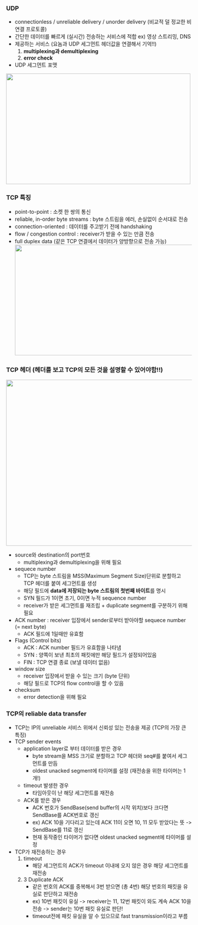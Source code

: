 ### UDP
- connectionless / unreliable delivery / unorder delivery (비교적 덜 정교한 비연결 프로토콜)
- 간단한 데이터를 빠르게 (실시간) 전송하는 서비스에 적합 ex) 영상 스트리밍, DNS
- 제공하는 서비스 (요놈과 UDP 세그먼트 헤더값을 연결해서 기억!!)
  1. **multiplexing과 demultiplexing**
  2. **error check**
- UDP 세그먼트 포맷
<img src="https://user-images.githubusercontent.com/49056225/114353116-9b2a0c80-9ba7-11eb-9318-f090107c7f66.png" width="500" height="300">

 ### TCP 특징
 - point-to-point : 소켓 한 쌍의 통신
 - reliable, in-order byte streams : byte 스트림을 에러, 손실없이 순서대로 전송
 - connection-oriented : 데이터를 주고받기 전에 handshaking
 - flow / congestion control : receiver가 받을 수 있는 만큼 전송
 - full duplex data (같은 TCP 연결에서 데이터가 양방향으로 전송 가능)
 <img src="https://user-images.githubusercontent.com/49056225/114558361-8fbd0b00-9ca5-11eb-8abd-22d79599b9dc.png" width="500" height="300"><br>
 
### TCP 헤더 (헤더를 보고 TCP의 모든 것을 설명할 수 있어야함!!)
<img src="https://user-images.githubusercontent.com/49056225/114547013-d3f5de80-9c98-11eb-8028-ef23c6748277.png" width="600" height="450"><br>
- source와 destination의 port번호
  - multiplexing과 demultiplexing을 위해 필요
- sequece number
  - TCP는 byte 스트림을 MSS(Maximum Segment Size)단위로 분할하고 TCP 헤더를 붙여 세그먼트를 생성
  - 해당 필드에 **data에 저장되는 byte 스트림의 첫번째 바이트**를 명시
  - SYN 필드가 1이면 초기, 0이면 누적 sequence number
  - receiver가 받은 세그먼트를 재조립 + duplicate segment를 구분하기 위해 필요
- ACK number : receiver 입장에서 sender로부터 받아야할 sequece number (= next byte)
  - ACK 필드에 1일때만 유효함
- Flags (Control bits)
  - ACK : ACK number 필드가 유효함을 나타냄
  - SYN : 양쪽이 보낸 최초의 패킷에만 해당 필드가 설정되어있음
  - FIN : TCP 연결 종료 (보낼 데이터 없음)
- window size
  - receiver 입장에서 받을 수 있는 크기 (byte 단위) 
  - 해당 필드로 TCP의 flow control을 할 수 있음
- checksum
  - error detection을 위해 필요 

### TCP의 reliable data transfer
- TCP는 IP의 unreliable 서비스 위에서 신뢰성 있는 전송을 제공 (TCP의 가장 큰 특징)
- TCP sender events
  - application layer로 부터 데이터를 받은 경우
    - byte stream을 MSS 크기로 분할하고 TCP 헤더와 seq#를 붙여서 세그먼트를 만듬
    - oldest unacked segment에 타이머를 설정 (재전송을 위한 타이머는 1개!)
  - timeout 발생한 경우
    - 타임아웃이 난 해당 세그먼트를 재전송
  - ACK를 받은 경우
    - ACK 번호가 SendBase(send buffer의 시작 위치)보다 크다면 SendBase를 ACK번호로 갱신
    - ex) ACK 10을 기다리고 있는데 ACK 11이 오면 10, 11 모두 받았다는 뜻 -> SendBase를 11로 갱신
    - 현재 동작중인 타이머가 없다면 oldest unacked segment에 타이머를 설정 
- TCP가 재전송하는 경우
  1. timeout
      - 해당 세그먼트의 ACK가 timeout 이내에 오지 않은 경우 해당 세그먼트를 재전송
  2. 3 Duplicate ACK 
      - 같은 번호의 ACK를 중복해서 3번 받으면 (총 4번) 해당 번호의 패킷을 유실로 판단하고 재전송
      - ex) 10번 패킷이 유실 -> receiver는 11, 12번 패킷이 와도 계속 ACK 10을 전송 -> sender는 10번 패킷 유실로 판단!
      - timeout전에 패킷 유실을 알 수 있으므로 fast transmission이라고 부름 
